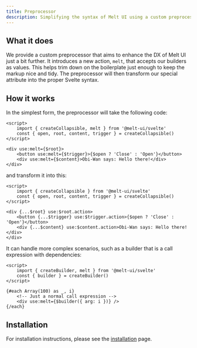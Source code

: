 ```yaml
---
title: Preprocessor
description: Simplifying the syntax of Melt UI using a custom preprocessor.
---
```


## What it does

We provide a custom preprocessor that aims to enhance the DX of Melt UI just a bit further. It
introduces a new action, `melt`, that accepts our builders as values. This helps trim down on the
boilerplate just enough to keep the markup nice and tidy. The preprocessor will then transform our
special attribute into the proper Svelte syntax.

## How it works

In the simplest form, the preprocessor will take the following code:

```svelte
<script>
	import { createCollapsible, melt } from '@melt-ui/svelte'
	const { open, root, content, trigger } = createCollapsible()
</script>

<div use:melt={$root}>
	<button use:melt={$trigger}>{$open ? 'Close' : 'Open'}</button>
	<div use:melt={$content}>Obi-Wan says: Hello there!</div>
</div>
```

and transform it into this:

```svelte
<script>
	import { createCollapsible } from '@melt-ui/svelte'
	const { open, root, content, trigger } = createCollapsible()
</script>

<div {...$root} use:$root.action>
	<button {...$trigger} use:$trigger.action>{$open ? 'Close' : 'Open'}</button>
	<div {...$content} use:$content.action>Obi-Wan says: Hello there!</div>
</div>
```

It can handle more complex scenarios, such as a builder that is a call expression with dependencies:

```svelte
<script>
	import { createBuilder, melt } from '@melt-ui/svelte'
	const { builder } = createBuilder()
</script>

{#each Array(100) as _, i}
	<!-- Just a normal call expression -->
	<div use:melt={$builder({ arg: i })} />
{/each}
```

## Installation

For installation instructions, please see the [installation](/docs/installation) page.
